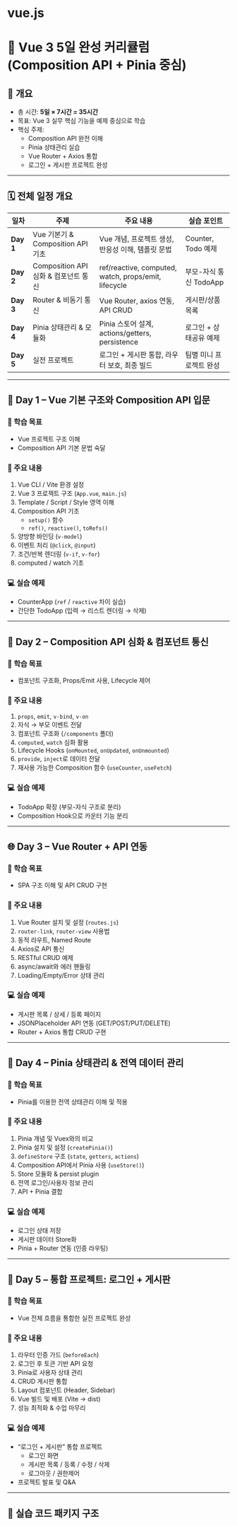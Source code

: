 # vue.js
# 🎯 Vue 3 5일 완성 커리큘럼 (Composition API + Pinia 중심)

## 📘 개요

- 총 시간: **5일 × 7시간 = 35시간**
- 목표: Vue 3 실무 핵심 기능을 예제 중심으로 학습
- 핵심 주제:
  - Composition API 완전 이해
  - Pinia 상태관리 실습
  - Vue Router + Axios 통합
  - 로그인 + 게시판 프로젝트 완성

---

## 🗓 전체 일정 개요

| 일차 | 주제 | 주요 내용 | 실습 포인트 |
|------|------|-----------|--------------|
| **Day 1** | Vue 기본기 & Composition API 기초 | Vue 개념, 프로젝트 생성, 반응성 이해, 템플릿 문법 | Counter, Todo 예제 |
| **Day 2** | Composition API 심화 & 컴포넌트 통신 | ref/reactive, computed, watch, props/emit, lifecycle | 부모-자식 통신 TodoApp |
| **Day 3** | Router & 비동기 통신 | Vue Router, axios 연동, API CRUD | 게시판/상품 목록 |
| **Day 4** | Pinia 상태관리 & 모듈화 | Pinia 스토어 설계, actions/getters, persistence | 로그인 + 상태공유 예제 |
| **Day 5** | 실전 프로젝트 | 로그인 + 게시판 통합, 라우터 보호, 최종 빌드 | 팀별 미니 프로젝트 완성 |

---

## 🧩 Day 1 – Vue 기본 구조와 Composition API 입문

### 🎯 학습 목표
- Vue 프로젝트 구조 이해  
- Composition API 기본 문법 숙달  

### 📖 주요 내용
1. Vue CLI / Vite 환경 설정  
2. Vue 3 프로젝트 구조 (`App.vue`, `main.js`)
3. Template / Script / Style 영역 이해  
4. Composition API 기초
   - `setup()` 함수
   - `ref()`, `reactive()`, `toRefs()`
5. 양방향 바인딩 (`v-model`)
6. 이벤트 처리 (`@click`, `@input`)
7. 조건/반복 렌더링 (`v-if`, `v-for`)
8. computed / watch 기초

### 💻 실습 예제
- CounterApp (`ref` / `reactive` 차이 실습)
- 간단한 TodoApp (입력 → 리스트 렌더링 → 삭제)

---

## 🧠 Day 2 – Composition API 심화 & 컴포넌트 통신

### 🎯 학습 목표
- 컴포넌트 구조화, Props/Emit 사용, Lifecycle 제어  

### 📖 주요 내용
1. `props`, `emit`, `v-bind`, `v-on`  
2. 자식 → 부모 이벤트 전달  
3. 컴포넌트 구조화 (`/components` 폴더)  
4. `computed`, `watch` 심화 활용  
5. Lifecycle Hooks (`onMounted`, `onUpdated`, `onUnmounted`)  
6. `provide`, `inject`로 데이터 전달  
7. 재사용 가능한 Composition 함수 (`useCounter`, `useFetch`)  

### 💻 실습 예제
- TodoApp 확장 (부모-자식 구조로 분리)
- Composition Hook으로 카운터 기능 분리

---

## 🌐 Day 3 – Vue Router + API 연동

### 🎯 학습 목표
- SPA 구조 이해 및 API CRUD 구현  

### 📖 주요 내용
1. Vue Router 설치 및 설정 (`routes.js`)
2. `router-link`, `router-view` 사용법  
3. 동적 라우트, Named Route  
4. Axios로 API 통신  
5. RESTful CRUD 예제  
6. async/await와 에러 핸들링  
7. Loading/Empty/Error 상태 관리  

### 💻 실습 예제
- 게시판 목록 / 상세 / 등록 페이지  
- JSONPlaceholder API 연동 (GET/POST/PUT/DELETE)
- Router + Axios 통합 CRUD 구현

---

## 🧭 Day 4 – Pinia 상태관리 & 전역 데이터 관리

### 🎯 학습 목표
- Pinia를 이용한 전역 상태관리 이해 및 적용  

### 📖 주요 내용
1. Pinia 개념 및 Vuex와의 비교  
2. Pinia 설치 및 설정 (`createPinia()`)  
3. `defineStore` 구조 (`state`, `getters`, `actions`)  
4. Composition API에서 Pinia 사용 (`useStore()`)  
5. Store 모듈화 & persist plugin  
6. 전역 로그인/사용자 정보 관리  
7. API + Pinia 결합  

### 💻 실습 예제
- 로그인 상태 저장  
- 게시판 데이터 Store화  
- Pinia + Router 연동 (인증 라우팅)

---

## 🚀 Day 5 – 통합 프로젝트: 로그인 + 게시판

### 🎯 학습 목표
- Vue 전체 흐름을 통합한 실전 프로젝트 완성  

### 📖 주요 내용
1. 라우터 인증 가드 (`beforeEach`)  
2. 로그인 후 토큰 기반 API 요청  
3. Pinia로 사용자 상태 관리  
4. CRUD 게시판 통합  
5. Layout 컴포넌트 (Header, Sidebar)  
6. Vue 빌드 및 배포 (Vite → dist)  
7. 성능 최적화 & 수업 마무리  

### 💻 실습 예제
- “로그인 + 게시판” 통합 프로젝트  
  - 로그인 화면  
  - 게시판 목록 / 등록 / 수정 / 삭제  
  - 로그아웃 / 권한제어  
- 프로젝트 발표 및 Q&A  

---

## 📁 실습 코드 패키지 구조

